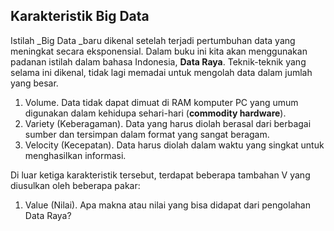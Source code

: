 ## Karakteristik Big Data

Istilah \_Big Data \_baru dikenal setelah terjadi pertumbuhan data yang meningkat secara eksponensial. Dalam buku ini kita akan menggunakan padanan istilah dalam bahasa Indonesia, **Data Raya**. Teknik-teknik yang selama ini dikenal, tidak lagi memadai untuk mengolah data dalam jumlah yang besar.

1. Volume. Data tidak dapat dimuat di RAM komputer PC yang umum digunakan dalam kehidupa sehari-hari \(**commodity hardware**\).
2. Variety \(Keberagaman\). Data yang harus diolah berasal dari berbagai sumber dan tersimpan dalam format yang sangat beragam.
3. Velocity \(Kecepatan\). Data harus diolah dalam waktu yang singkat untuk menghasilkan informasi.

Di luar ketiga karakteristik tersebut, terdapat beberapa tambahan V yang diusulkan oleh beberapa pakar:

1. Value \(Nilai\). Apa makna atau nilai yang bisa didapat dari pengolahan Data Raya?



